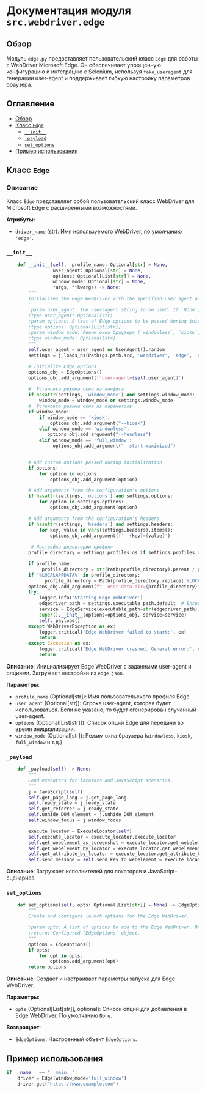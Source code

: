 # Документация модуля `src.webdriver.edge`

## Обзор

Модуль `edge.py` предоставляет пользовательский класс `Edge` для работы с WebDriver Microsoft Edge. Он обеспечивает упрощенную конфигурацию и интеграцию с Selenium, используя `fake_useragent` для генерации user-agent и поддерживает гибкую настройку параметров браузера.

## Оглавление

-   [Обзор](#обзор)
-   [Класс `Edge`](#класс-edge)
    -   [`__init__`](#__init__)
    -   [`_payload`](#_payload)
    -   [`set_options`](#set_options)
-   [Пример использования](#пример-использования)

## Класс `Edge`

### Описание

Класс `Edge` представляет собой пользовательский класс WebDriver для Microsoft Edge с расширенными возможностями.

**Атрибуты:**

-   `driver_name` (str): Имя используемого WebDriver, по умолчанию `'edge'`.

### `__init__`

```python
    def __init__(self,  profile_name: Optional[str] = None,
                 user_agent: Optional[str] = None,
                 options: Optional[List[str]] = None,
                 window_mode: Optional[str] = None,
                 *args, **kwargs) -> None:
        """
        Initializes the Edge WebDriver with the specified user agent and options.

        :param user_agent: The user-agent string to be used. If `None`, a random user agent is generated.
        :type user_agent: Optional[str]
        :param options: A list of Edge options to be passed during initialization.
        :type options: Optional[List[str]]
        :param window_mode: Режим окна браузера (`windowless`, `kiosk`, `full_window` и т.д.)
        :type window_mode: Optional[str]
        """
        self.user_agent = user_agent or UserAgent().random
        settings = j_loads_ns(Path(gs.path.src, 'webdriver', 'edge', 'edge.json'))

        # Initialize Edge options
        options_obj = EdgeOptions()
        options_obj.add_argument(f'user-agent={self.user_agent}')
        
        #  Установка режима окна из конфига
        if hasattr(settings, 'window_mode') and settings.window_mode:
            window_mode = window_mode or settings.window_mode
        #  Установка режима окна из параметров
        if window_mode:
            if window_mode == 'kiosk':
                options_obj.add_argument("--kiosk")
            elif window_mode == 'windowless':
               options_obj.add_argument("--headless")
            elif window_mode == 'full_window':
                 options_obj.add_argument("--start-maximized")


        # Add custom options passed during initialization
        if options:
            for option in options:
                options_obj.add_argument(option)

        # Add arguments from the configuration's options
        if hasattr(settings, 'options') and settings.options:
            for option in settings.options:
                options_obj.add_argument(option)

        # Add arguments from the configuration's headers
        if hasattr(settings, 'headers') and settings.headers:
            for key, value in vars(settings.headers).items():
                options_obj.add_argument(f'--{key}={value}')
        
         # Настройка директории профиля
        profile_directory = settings.profiles.os if settings.profiles.default == 'os' else str(Path(gs.path.src, settings.profiles.internal))

        if profile_name:
             profile_directory = str(Path(profile_directory).parent / profile_name)
        if '%LOCALAPPDATA%' in profile_directory:
              profile_directory = Path(profile_directory.replace('%LOCALAPPDATA%', os.environ.get('LOCALAPPDATA')))
        options_obj.add_argument(f"--user-data-dir={profile_directory}")
        try:
            logger.info('Starting Edge WebDriver')
            edgedriver_path = settings.executable_path.default  # Ensure this is correctly defined in your JSON file
            service = EdgeService(executable_path=str(edgedriver_path))
            super().__init__(options=options_obj, service=service)
            self._payload()
        except WebDriverException as ex:
            logger.critical('Edge WebDriver failed to start:', ex)
            return
        except Exception as ex:
            logger.critical('Edge WebDriver crashed. General error:', ex)
            return
```

**Описание**: Инициализирует Edge WebDriver с заданными user-agent и опциями. Загружает настройки из `edge.json`.

**Параметры**:

-   `profile_name` (Optional[str]): Имя пользовательского профиля Edge.
-   `user_agent` (Optional[str]): Строка user-agent, которая будет использоваться. Если не указано, то будет сгенерирован случайный user-agent.
-   `options` (Optional[List[str]]): Список опций Edge для передачи во время инициализации.
-    `window_mode` (Optional[str]): Режим окна браузера (`windowless`, `kiosk`, `full_window` и т.д.)

### `_payload`

```python
    def _payload(self) -> None:
        """
        Load executors for locators and JavaScript scenarios.
        """
        j = JavaScript(self)
        self.get_page_lang = j.get_page_lang
        self.ready_state = j.ready_state
        self.get_referrer = j.ready_state
        self.unhide_DOM_element = j.unhide_DOM_element
        self.window_focus = j.window_focus

        execute_locator = ExecuteLocator(self)
        self.execute_locator = execute_locator.execute_locator
        self.get_webelement_as_screenshot = execute_locator.get_webelement_as_screenshot
        self.get_webelement_by_locator = execute_locator.get_webelement_by_locator
        self.get_attribute_by_locator = execute_locator.get_attribute_by_locator
        self.send_message = self.send_key_to_webelement = execute_locator.send_message
```

**Описание**: Загружает исполнителей для локаторов и JavaScript-сценариев.

### `set_options`

```python
    def set_options(self, opts: Optional[List[str]] = None) -> EdgeOptions:  
        """  
        Create and configure launch options for the Edge WebDriver.  

        :param opts: A list of options to add to the Edge WebDriver. Defaults to `None`.  
        :return: Configured `EdgeOptions` object.  
        """  
        options = EdgeOptions()  
        if opts:  
            for opt in opts:  
                options.add_argument(opt)  
        return options
```

**Описание**: Создает и настраивает параметры запуска для Edge WebDriver.

**Параметры**:

- `opts` (Optional[List[str]], optional): Список опций для добавления в Edge WebDriver. По умолчанию `None`.

**Возвращает**:
- `EdgeOptions`: Настроенный объект `EdgeOptions`.

## Пример использования

```python
if __name__ == "__main__":
    driver = Edge(window_mode='full_window')
    driver.get("https://www.example.com")
```